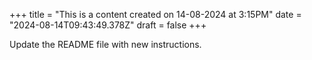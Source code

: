 +++
title = "This is a content created on 14-08-2024 at 3:15PM"
date = "2024-08-14T09:43:49.378Z"
draft = false
+++

  Update the README file with new instructions.
        